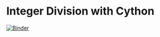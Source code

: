 Integer Division with Cython
================================================================================

[![Binder](https://mybinder.org/badge.svg)](https://mybinder.org/v2/gh/boisgera/jupyter-cython/master?filepath=Integer%20Division.ipynb)
